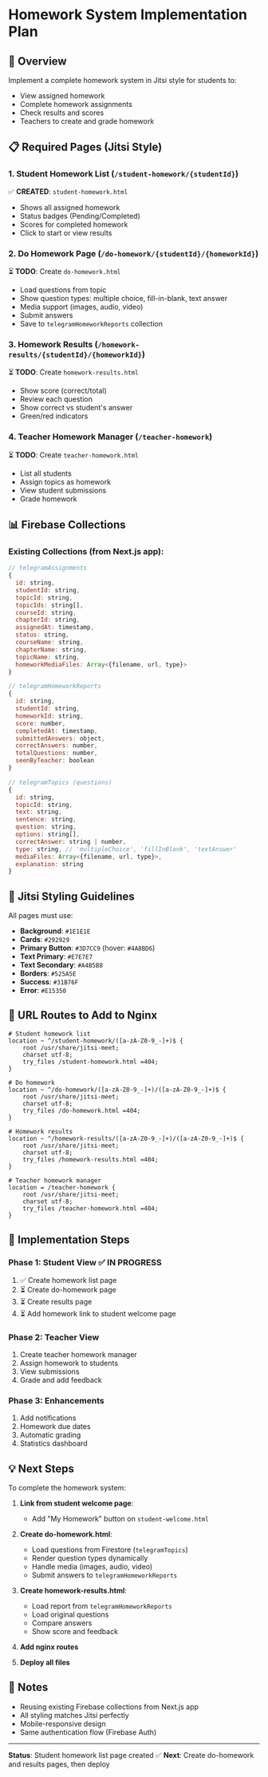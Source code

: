 # Homework System Implementation Plan

## 🎯 Overview
Implement a complete homework system in Jitsi style for students to:
- View assigned homework
- Complete homework assignments
- Check results and scores
- Teachers to create and grade homework

## 📋 Required Pages (Jitsi Style)

### 1. **Student Homework List** (`/student-homework/{studentId}`)
✅ **CREATED**: `student-homework.html`
- Shows all assigned homework
- Status badges (Pending/Completed)
- Scores for completed homework
- Click to start or view results

### 2. **Do Homework Page** (`/do-homework/{studentId}/{homeworkId}`)
⏳ **TODO**: Create `do-homework.html`
- Load questions from topic
- Show question types: multiple choice, fill-in-blank, text answer
- Media support (images, audio, video)
- Submit answers
- Save to `telegramHomeworkReports` collection

### 3. **Homework Results** (`/homework-results/{studentId}/{homeworkId}`)
⏳ **TODO**: Create `homework-results.html`
- Show score (correct/total)
- Review each question
- Show correct vs student's answer
- Green/red indicators

### 4. **Teacher Homework Manager** (`/teacher-homework`)
⏳ **TODO**: Create `teacher-homework.html`
- List all students
- Assign topics as homework
- View student submissions
- Grade homework

## 📊 Firebase Collections

### Existing Collections (from Next.js app):

```javascript
// telegramAssignments
{
  id: string,
  studentId: string,
  topicId: string,
  topicIds: string[],
  courseId: string,
  chapterId: string,
  assignedAt: timestamp,
  status: string,
  courseName: string,
  chapterName: string,
  topicName: string,
  homeworkMediaFiles: Array<{filename, url, type}>
}

// telegramHomeworkReports
{
  id: string,
  studentId: string,
  homeworkId: string,
  score: number,
  completedAt: timestamp,
  submittedAnswers: object,
  correctAnswers: number,
  totalQuestions: number,
  seenByTeacher: boolean
}

// telegramTopics (questions)
{
  id: string,
  topicId: string,
  text: string,
  sentence: string,
  question: string,
  options: string[],
  correctAnswer: string | number,
  type: string, // 'multipleChoice', 'fillInBlank', 'textAnswer'
  mediaFiles: Array<{filename, url, type}>,
  explanation: string
}
```

## 🎨 Jitsi Styling Guidelines

All pages must use:
- **Background**: `#1E1E1E`
- **Cards**: `#292929`
- **Primary Button**: `#3D7CC9` (hover: `#4A8BD6`)
- **Text Primary**: `#E7E7E7`
- **Text Secondary**: `#A4B5B8`
- **Borders**: `#525A5E`
- **Success**: `#31B76F`
- **Error**: `#E15350`

## 🔗 URL Routes to Add to Nginx

```nginx
# Student homework list
location ~ ^/student-homework/([a-zA-Z0-9_-]+)$ {
    root /usr/share/jitsi-meet;
    charset utf-8;
    try_files /student-homework.html =404;
}

# Do homework
location ~ ^/do-homework/([a-zA-Z0-9_-]+)/([a-zA-Z0-9_-]+)$ {
    root /usr/share/jitsi-meet;
    charset utf-8;
    try_files /do-homework.html =404;
}

# Homework results
location ~ ^/homework-results/([a-zA-Z0-9_-]+)/([a-zA-Z0-9_-]+)$ {
    root /usr/share/jitsi-meet;
    charset utf-8;
    try_files /homework-results.html =404;
}

# Teacher homework manager
location = /teacher-homework {
    root /usr/share/jitsi-meet;
    charset utf-8;
    try_files /teacher-homework.html =404;
}
```

## 🚀 Implementation Steps

### Phase 1: Student View ✅ IN PROGRESS
1. ✅ Create homework list page
2. ⏳ Create do-homework page
3. ⏳ Create results page
4. ⏳ Add homework link to student welcome page

### Phase 2: Teacher View
1. Create teacher homework manager
2. Assign homework to students
3. View submissions
4. Grade and add feedback

### Phase 3: Enhancements
1. Add notifications
2. Homework due dates
3. Automatic grading
4. Statistics dashboard

## 💡 Next Steps

To complete the homework system:

1. **Link from student welcome page**:
   - Add "My Homework" button on `student-welcome.html`

2. **Create do-homework.html**:
   - Load questions from Firestore (`telegramTopics`)
   - Render question types dynamically
   - Handle media (images, audio, video)
   - Submit answers to `telegramHomeworkReports`

3. **Create homework-results.html**:
   - Load report from `telegramHomeworkReports`
   - Load original questions
   - Compare answers
   - Show score and feedback

4. **Add nginx routes**

5. **Deploy all files**

## 📝 Notes

- Reusing existing Firebase collections from Next.js app
- All styling matches Jitsi perfectly
- Mobile-responsive design
- Same authentication flow (Firebase Auth)

---

**Status**: Student homework list page created ✅
**Next**: Create do-homework and results pages, then deploy
